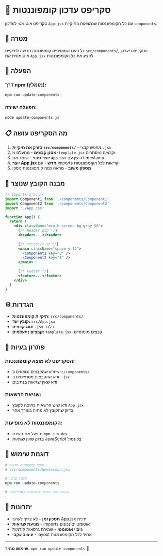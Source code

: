 # 🔄 סקריפט עדכון קומפוננטות

סקריפט אוטומטי לעדכון `App.jsx` עם כל הקומפוננטות שנמצאות בתיקיית `components`.

## 🎯 מטרה
כל פעם שמוסיפים קומפוננטה חדשה לתיקיית `src/components/`, הסקריפט יעדכן אוטומטית את `App.jsx` להציג את כל הקומפוננטות.

## 🚀 הפעלה

### דרך npm (מומלץ):
```bash
npm run update-components
```

### הפעלה ישירה:
```bash
node update-components.js
```

## 📋 מה הסקריפט עושה

1. **סורק את תיקיית `src/components/`** - מחפש קבצי `.jsx`
2. **מסנן קבצים** - מתעלם מ-`template.jsx` וקבצים מוסתרים
3. **יוצר גיבוי** - שומר את `App.jsx` הישן עם timestamp
4. **יוצר App.jsx חדש** - עם imports וקריאות לכל הקומפוננטות
5. **מספק משוב** - מראה כמה קומפוננטות נוספו

## 📁 מבנה הקובץ שנוצר

```jsx
// Imports אוטומטיים
import Component1 from './components/Component1'
import Component2 from './components/Component2'
import './App.css'

function App() {
  return (
    <div className="min-h-screen bg-gray-50">
      {/* Header קבוע */}
      <header>...</header>
      
      {/* כל הקומפוננטות */}
      <main className="space-y-12">
        <Component1 key="0" />
        <Component2 key="1" />
      </main>
      
      {/* Footer */}
      <footer>...</footer>
    </div>
  )
}
```

## ⚙️ הגדרות

- **תיקיית קומפוננטות:** `src/components/`
- **קובץ יעד:** `src/App.jsx`
- **סוג קבצים:** `.jsx` בלבד
- **קבצים נתעלמים:** `template.jsx`, קבצים מוסתרים

## 🔧 פתרון בעיות

### הסקריפט לא מוצא קומפוננטות:
- ודא שהקבצים נמצאים ב-`src/components/`
- ודא שהקבצים מסתיימים ב-`.jsx`
- ודא שאין שגיאות בנתיבים

### שגיאת הרשאות:
- ודא שיש הרשאות כתיבה לקובץ `App.jsx`
- בדוק שהקובץ לא פתוח בעורך אחר

### הקומפוננטות לא מופיעות:
- הפעל את השרת: `npm run dev`
- בדוק שאין שגיאות JavaScript בקונסול

## 📝 דוגמת שימוש

```bash
# הוסף קומפוננטה חדשה
# src/components/NewLesson.jsx

# הפעל עדכון
npm run update-components

# הקומפוננטה תופיע אוטומטית באפליקציה
```

## 🎉 יתרונות

- **חסכון זמן** - לא צריך לערוך App.jsx ידנית
- **מניעת שגיאות** - imports אוטומטיים נכונים
- **גיבוי אוטומטי** - שמירת גרסאות קודמות
- **עיצוב עקבי** - layout אחיד לכל הקומפוננטות

---
**שימוש מהיר:** `npm run update-components` 🚀
